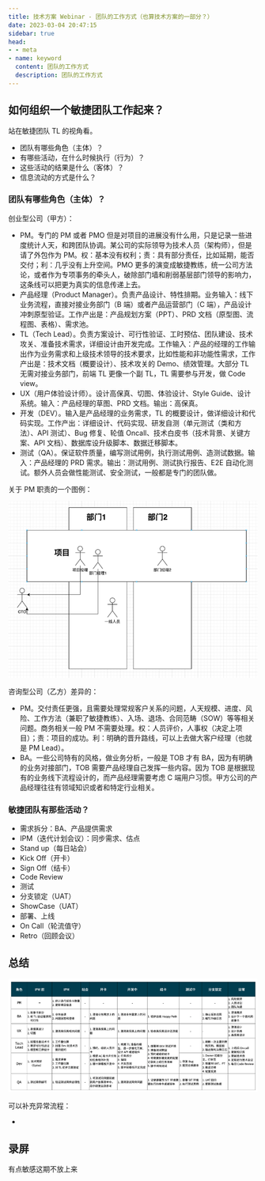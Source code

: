 ```yaml
---
title: 技术方案 Webinar - 团队的工作方式（也算技术方案的一部分？）
date: 2023-03-04 20:47:15
sidebar: true
head:
- - meta
- name: keyword
  content: 团队的工作方式
  description: 团队的工作方式
---
```


## 如何组织一个敏捷团队工作起来？

站在敏捷团队 TL 的视角看。

- 团队有哪些角色（主体）？
- 有哪些活动，在什么时候执行（行为）？
- 这些活动的结果是什么（客体）？
- 信息流动的方式是什么？

### 团队有哪些角色（主体）？

创业型公司（甲方）：

- PM。专门的 PM 或者 PMO 但是对项目的进展没有什么用，只是记录一些进度统计人天，和跨团队协调。某公司的实际领导为技术人员（架构师），但是请了外包作为 PM。权：基本没有权利；责：具有部分责任，比如延期，能否交付；利：几乎没有上升空间。PMO 更多的演变成敏捷教练，统一公司方法论，或者作为专项事务的牵头人，破除部门墙和削弱基层部门领导的影响力，这条线可以把更为真实的信息传递上去。
- 产品经理（Product Manager）。负责产品设计、特性排期。业务输入：线下业务流程，直接对接业务部门（B 端）或者产品运营部门（C 端），产品设计冲刺原型验证。工作产出是：产品规划方案（PPT）、PRD 文档（原型图、流程图、表格）、需求池。
- TL（Tech Lead）。负责方案设计、可行性验证、工时预估、团队建设、技术攻关、准备技术需求，详细设计由开发完成。工作输入：产品的经理的工作输出作为业务需求和上级技术领导的技术要求，比如性能和非功能性需求，工作产出是：技术文档（概要设计）、技术攻关的 Demo、绩效管理。大部分 TL 无需对接业务部门，前端 TL 更像一个副 TL，TL 需要参与开发，做 Code view。
- UX（用户体验设计师）。设计高保真、切图、体验设计、Style Guide、设计系统。输入：产品经理的草图、PRD 文档。输出：高保真。
- 开发（DEV）。输入是产品经理的业务需求，TL 的概要设计，做详细设计和代码实现。工作产出：详细设计、代码实现、研发自测（单元测试（类和方法）、API 测试）、Bug 修复、轮值 Oncall、技术白皮书（技术背景、关键方案、API 文档）、数据库设升级脚本、数据迁移脚本。
- 测试（QA）。保证软件质量，编写测试用例，执行测试用例、造测试数据。输入：产品经理的 PRD 需求。输出：测试用例、测试执行报告、E2E 自动化测试。额外人员会做性能测试、安全测试，一般都是专门的团队做。

关于 PM 职责的一个图例：

![img.png](./java-solution-webinar-17/group.png)

咨询型公司（乙方）差异的：

- PM。交付责任更强，且需要处理常规客户关系的问题，人天规模、进度、风险、工作方法（兼职了敏捷教练）、入场、退场、合同范畴（SOW）等等相关问题。商务相关一般 PM 不需要处理。权：人员评价，人事权（决定上项目）；责：项目的成功。利：明确的晋升路线，可以上去做大客户经理（也就是 PM Lead）。
- BA。一些公司特有的风格，做业务分析，一般是 TOB 才有 BA，因为有明确的业务对接部门，TOB 需要产品经理自己发挥一些内容。因为 TOB 是根据现有的业务线下流程设计的，而产品经理需要考虑 C 端用户习惯。甲方公司的产品经理往往有领域知识或者和特定行业相关。

### 敏捷团队有那些活动？

- 需求拆分：BA、产品提供需求
- IPM（迭代计划会议）：同步需求、估点
- Stand up（每日站会）
- Kick Off（开卡）
- Sign Off（结卡）
- Code Review
- 测试
- 分支锁定（UAT）
- ShowCase（UAT）
- 部署、上线
- On Call（轮流值守）
- Retro（回顾会议）

## 总结 

![img.png](./java-solution-webinar-17/way-of-working.png)

可以补充异常流程：

- 

## 录屏

有点敏感这期不放上来


